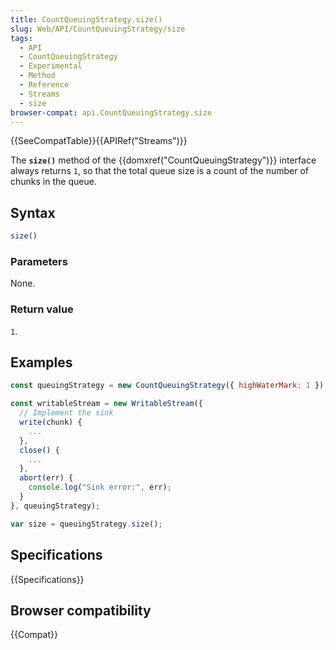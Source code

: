 ```yaml
---
title: CountQueuingStrategy.size()
slug: Web/API/CountQueuingStrategy/size
tags:
  - API
  - CountQueuingStrategy
  - Experimental
  - Method
  - Reference
  - Streams
  - size
browser-compat: api.CountQueuingStrategy.size
---
```

{{SeeCompatTable}}{{APIRef("Streams")}}

The **`size()`** method of the
{{domxref("CountQueuingStrategy")}} interface always returns `1`, so that the
total queue size is a count of the number of chunks in the queue.

## Syntax

```js
size()
```

### Parameters

None.

### Return value

`1`.

## Examples

```js
const queuingStrategy = new CountQueuingStrategy({ highWaterMark: 1 });

const writableStream = new WritableStream({
  // Implement the sink
  write(chunk) {
    ...
  },
  close() {
    ...
  },
  abort(err) {
    console.log("Sink error:", err);
  }
}, queuingStrategy);

var size = queuingStrategy.size();
```

## Specifications

{{Specifications}}

## Browser compatibility

{{Compat}}
